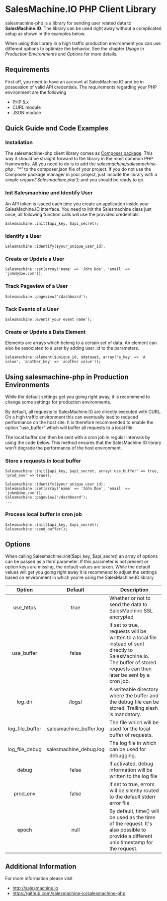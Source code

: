 SalesMachine.IO PHP Client Library
===================

salesmachine-php is a library for sending user related data to **SalesMachine.IO**.
The library can be used right away without a complicated setup as shown in the examples below.

When using this library in a high traffic production environment you can use different options to optimize the behavior. See the chapter *Usage in Production Environments* and *Options* for more details.

## Requirements
First off, you need to have an account at SalesMachine.IO and be in possession of valid API credentials.
The requirements regarding your PHP environment are the following
* PHP 5.x 
* CURL module
* JSON module

## Quick Guide and Code Examples
### Installation
The salesmachine-php client library comes as [Composer package](https://getcomposer.org/). 
This way it should be straight forward to the library in the most common PHP frameworks. All you need to do is to add the *salesmachine/salesmachine-php : "\*"* to the composer.json file of your project. 
If you do not use the Composer package manager in your project, just include the library with a simple *require('Salesmachine.php');* and you should be ready to go.

### Init Salesmachine and Identify User
An API token is issued each time you create an application inside your SalesMachine.IO interface. You need to init the Salesmachine class just once, all following function calls will use the provided credentials.

    Salesmachine::init($api_key, $api_secret);    

### Identify a User

    Salesmachine::identify($your_unique_user_id);

### Create or Update a User

    Salesmachine::set(array('name' => 'John Doe', 'email' => 'john@doe.com'));

### Track Pageview of a User
    Salesmachine::pageview('/dashboard');

### Tack Events of a User
    Salesmachine::event('your event name');

### Create or Update a Data Element
Elements are arrays which belong to a certain set of data. An element can also be associated to a user by adding user_id to the parameters.

    Salesmachine::element($unique_id, $dataset, array('a_key' => 'A value', 'another_key' => 'another value'));

## Using salesmachine-php in Production Environments
While the default settings get you going right away, it is recommend to change some settings for production environments.

By default, all requests to SalesMachine.IO are directly executed with CURL. On a high traffic environment this can eventually lead to reduced performance on the host site. 
It is therefore recommended to enable the option "use_buffer" which will buffer all requests to a local file.

The local buffer can then be sent with a cron job in regular intervals by using the code below. This method ensures that the SalesMachine.IO library won't degrade the performance of the host environment.
  
### Store a requests in local buffer

    Salesmachine::init($api_key, $api_secret, array('use_buffer' => true, 'prod_env' => true));    

    Salesmachine::identify($your_unique_user_id);
    Salesmachine::set(array('name' => 'John Doe', 'email' => 'john@doe.com'));
    Salesmachine::pageview('/dashboard');
    ...

### Process local buffer in cron job

    Salesmachine::init($api_key, $api_secret);    
    Salesmachine::send_buffer();

## Options
When calling Salesmachine::init($api_key, $api_secret) an array of options can be passed as a third parameter. 
If this parameter is not present or option keys are missing, the default values are taken. While the default values will get you going right away it is recommend to adjust the settings based on environment in which you're using the SalesMachine.IO library

|Option | Default | Description
|:------------:|:-------------:| ----- |
|use_https | true | Whether or not to send the data to SalesMachine SSL encrypted
|use_buffer | false | If set to true, requests will be written to a local file instead of sent directly to SalesMachine.io. The buffer of stored requests can then later be sent by a cron job.
|log_dir | /logs/ |A writeable directory where the buffer and the debug file can be stored. Trailing slash is mandatory.
|log_file_buffer | salesmachine_buffer.log | The file which will be used for the local buffer of requests.
|log_file_debug | salesmachine_debug.log | The log file in which can be used for debugging.
|debug | false | If activated, debug information will be written to the log file
|prod_env |false | If set to true, errors will be silently routed to the default stderr error file
|epoch | null | By default, time() will be used as the time of the request. It's also possible to provide a different unix timestamp for the request.

## Additional Information

For more information please visit 

* http://salesmachine.io
* https://github.com/salesmachine-io/salesmachine-php



